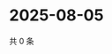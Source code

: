 # 2025-08-05

共 0 条

<!-- BEGIN ZHIHUVIDEO -->
<!-- 最后更新时间 Tue Aug 05 2025 07:12:15 GMT+0800 (China Standard Time) -->

<!-- END ZHIHUVIDEO -->
